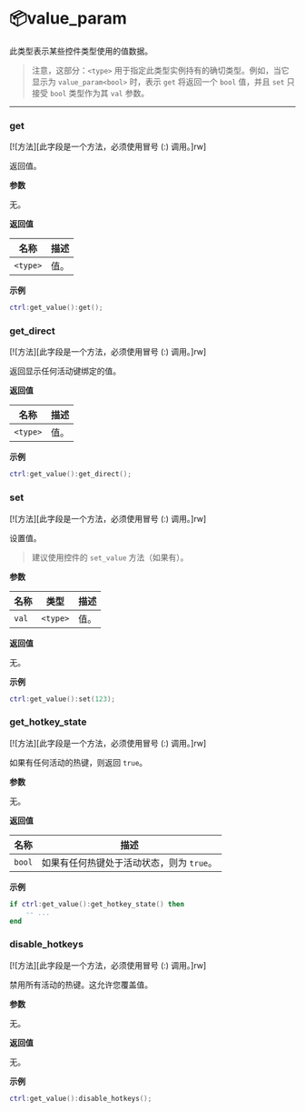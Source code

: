 # 📦value_param

此类型表示某些控件类型使用的值数据。

> 注意，这部分：`<type>` 用于指定此类型实例持有的确切类型。例如，当它显示为 `value_param<bool>` 时，表示 `get` 将返回一个 `bool` 值，并且 `set` 只接受 `bool` 类型作为其 `val` 参数。

_________________

### get

[![方法][此字段是一个方法，必须使用冒号 (:) 调用。]rw]

返回值。

**参数**

无。

**返回值**

| 名称 | 描述 |
| ---- | ----------- |
| `<type>` | 值。 |

**示例**

```lua
ctrl:get_value():get();
```

### get_direct

[![方法][此字段是一个方法，必须使用冒号 (:) 调用。]rw]

返回显示任何活动键绑定的值。

**返回值**

| 名称 | 描述 |
| ---- | ----------- |
| `<type>` | 值。 |

**示例**

```lua
ctrl:get_value():get_direct();
```

### set

[![方法][此字段是一个方法，必须使用冒号 (:) 调用。]rw]

设置值。

> 建议使用控件的 `set_value` 方法（如果有）。

**参数**

| 名称 | 类型 | 描述 |
| ---- | ---- | ----------- |
| `val` | `<type>` | 值。 |

**返回值**

无。

**示例**

```lua
ctrl:get_value():set(123);
```

### get_hotkey_state

[![方法][此字段是一个方法，必须使用冒号 (:) 调用。]rw]

如果有任何活动的热键，则返回 `true`。

**参数**

无。

**返回值**

| 名称 | 描述 |
| ---- | ----------- |
| `bool` | 如果有任何热键处于活动状态，则为 `true`。 |

**示例**

```lua
if ctrl:get_value():get_hotkey_state() then
    -- ...
end
```

### disable_hotkeys

[![方法][此字段是一个方法，必须使用冒号 (:) 调用。]rw]

禁用所有活动的热键。这允许您覆盖值。

**参数**

无。

**返回值**

无。

**示例**

```lua
ctrl:get_value():disable_hotkeys();
```